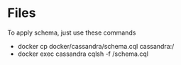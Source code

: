 # Files

To apply schema, just use these commands

* docker cp docker/cassandra/schema.cql cassandra:/
* docker exec cassandra cqlsh -f /schema.cql
